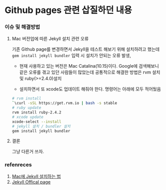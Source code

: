 # Github pages 관련 삽질하던 내용

### 이슈 및 해결방법

1. Mac 버전업에 따른 Jekyll 설치 관련 오류

    기존 Github page를 변경하면서 Jekyll을 테스트 해보기 위해 설치하려고 했는데 `gem install jekyll bundler` 입력 시 설치가 안되는 오류 발생, 

    - 현재 사용하고 있는 버전은 Mac Catalina(10.15)이다. Google에 검색해보니 같은 오류를 겪고 있던 사람들이 많았는데 공통적으로 해결한 방법은 rvm 설치 및 ruby(>=2.4.0)설치

    - 설치하면서 또 xcode도 업데이트 해줘야 한다. 명령어는 아래에 모두 적어뒀음

    ~~~bash
    # rvm install
    `\curl -sSL https://get.rvm.io | bash -s stable
    # ruby update
    rvm install ruby-2.4.2
    # xcode update
    xcode-select --install
    # jekyll 설치 / bundler 설치
    gem install jekyll bundler
    ~~~

2. 결론  

    그냥 다른거 쓰자.

### refenreces
1. [Mac에 Jekyll 설치하는 법](https://seulcode.tistory.com/203)
2. [Jekyll Offical page](https://jekyllrb-ko.github.io/docs/troubleshooting/#installation-problems)

